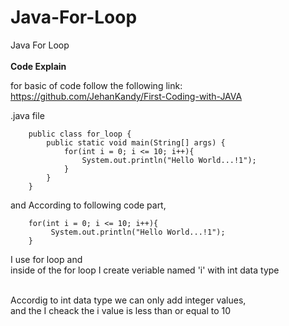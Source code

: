 # Java-For-Loop
Java For Loop
<br><br>
<b>Code Explain</b>

for basic of code follow the following link: <br>
https://github.com/JehanKandy/First-Coding-with-JAVA
<br>

.java file

        public class for_loop {
            public static void main(String[] args) {
                for(int i = 0; i <= 10; i++){
                    System.out.println("Hello World...!1");
                }
            }    
        }



and According to following code part, 

        for(int i = 0; i <= 10; i++){
             System.out.println("Hello World...!1");
        }

I use for loop and <br>
inside of the for loop I create veriable named 'i' with int data type
<br><br>

Accordig to int data type we can only add integer values,
<br>and the I cheack the i value is less than or equal to 10
